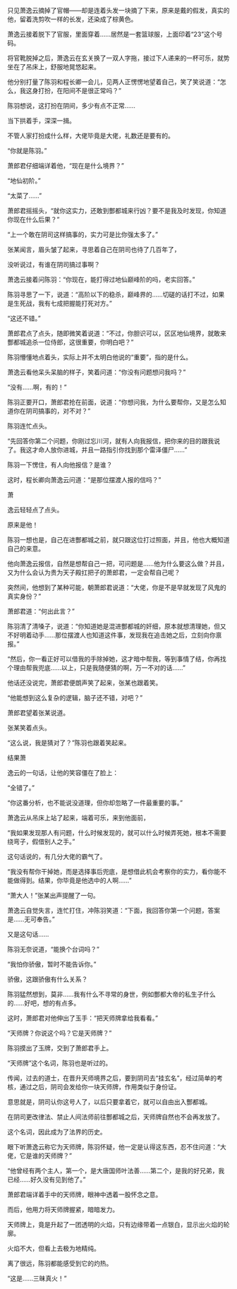 只见萧逸云摘掉了官帽——却是连着头发一块摘了下来，原来是戴的假发，真实的他，留着洗剪吹一样的长发，还染成了棕黄色。

萧逸云接着脱下了官服，里面穿着……居然是一套篮球服，上面印着“23”这个号码。

将官靴脱掉之后，萧逸云在玄关换了一双人字拖，接过下人递来的一杯可乐，就势坐在了吊床上，舒服地晃悠起来。

他分别打量了陈羽和程长卿一会儿，见两人正愣愣地望着自己，笑了笑说道：“怎么，我这身打扮，在阳间不是很正常吗？”

陈羽想说，这打扮在阴间，多少有点不正常……

当下拱着手，深深一揖。

不管人家打扮成什么样，大佬毕竟是大佬，礼数还是要有的。

“你就是陈羽。”

萧郎君仔细端详着他，“现在是什么境界？”

“地仙初阶。”

“太菜了……”

萧郎君摇摇头，“就你这实力，还敢到酆都城来行凶？要不是我及时发现，你知道你现在什么后果？”

“上一个敢在阴司这样搞事的，实力可是比你强太多了。”

张某闻言，眉头皱了起来，寻思着自己在阴司也待了几百年了，

没听说过，有谁在阴司搞过事啊？

萧逸云接着问陈羽：“你现在，能打得过地仙巅峰阶的吗，老实回答。”

陈羽寻思了一下，说道：“高阶以下的稳杀，巅峰界的……切磋的话打不过，如果是生死战，我有七成把握能打死对方。”

“这还不错。”

萧郎君点了点头，随即微笑着说道：“不过，你胆识可以，区区地仙境界，就敢来酆都城追杀一位侍郎，这很重要，你明白吧？”

陈羽懵懂地点着头，实际上并不太明白他说的“重要”，指的是什么。

萧逸云看他呆头呆脑的样子，笑着问道：“你没有问题想问我吗？”

“没有……啊，有的！”

陈羽正要开口，萧郎君抢在前面，说道：“你想问我，为什么要帮你，又是怎么知道你在阴司搞事的，对不对？”

陈羽连忙点头。

“先回答你第二个问题，你刚过忘川河，就有人向我报信，把你来的目的跟我说了。我这才命人放你进城，并且一路指引你找到那个雷泽僵尸……”

陈羽一下愣住，有人向他报信？是谁？

这时，程长卿向萧逸云问道：“是那位摆渡人报的信吗？”

萧

逸云轻轻点了点头。

原来是他！

陈羽一想也是，自己在进酆都城之前，就只跟这位打过照面，并且，他也大概知道自己的来意。

他向萧逸云报信，自然是想帮自己一把，可问题是……他为什么要这么做？并且，又为什么会认为贵为天子殿扛把子的萧郎君，一定会帮自己呢？

突然间，他想到了某种可能，朝萧郎君说道：“大佬，你是不是早就发现了风鬼的真实身份？”

萧郎君道：“何出此言？”

陈羽清了清嗓子，说道：“你知道她是混进酆都城的奸细，原本就想清理她，但又不好明着动手……那位摆渡人也知道这件事，发现我在追击她之后，立刻向你禀报。”

“然后，你一看正好可以借我的手除掉她，这才暗中帮我，等到事情了结，你再找个理由帮我兜底……以上，只是我随便猜的啊，万一不对的话……”

他话还没说完，萧郎君便朗声笑了起来，张某也跟着笑。

“他能想到这么复杂的逻辑，脑子还不错，对吧？”

萧郎君望着张某说道。

张某笑着点头。

“这么说，我是猜对了？”陈羽也跟着笑起来。

结果萧

逸云的一句话，让他的笑容僵在了脸上：

“全错了。”

“你这番分析，也不能说没道理，但你却忽略了一件最重要的事。”

萧逸云从吊床上站了起来，端着可乐，来到他面前，

“我如果发现那人有问题，什么时候发现的，就可以什么时候弄死她，根本不需要绕弯子，假借别人之手。”

这句话说的，有几分大佬的霸气了。

“我没有帮你干掉她，而是选择事后兜底，是想借此机会考察你的实力，看你能不能做得到。结果，你毕竟是他选中的人啊……”

“萧大人！”张某出声提醒了一句。

萧逸云自觉失言，连忙打住，冲陈羽笑道：“下面，我回答你第一个问题，答案是……无可奉告。”

又是这句话……

陈羽无奈说道，“能换个台词吗？”

“我怕你骄傲，暂时不能告诉你。”

骄傲，这跟骄傲有什么关系？

陈羽猛然想到，莫非……我有什么不寻常的身世，例如酆都大帝的私生子什么的……好吧，想的有点多。

这时，萧郎君对他伸出了玉手：“把天师牌拿给我看看。”

“天师牌？你说这个吗？它是天师牌？”

陈羽摸出了玉牌，交到了萧郎君手上。

“天师牌”这个名词，陈羽也是听过的。

传闻，过去的道士，在晋升天师境界之后，要到阴司去“挂玄名”，经过简单的考核，通过之后，阴司会发给你一块天师牌，作用类似于身份证。

意思就是，阴司认你这号人了，以后只要拿着它，就可以自由出入酆都城。

在阴司更改律法、禁止人间法师前往酆都城之后，天师牌自然也不会再发放了。

这个名词，因此成为了法界的历史。

眼下听萧逸云称它为天师牌，陈羽怀疑，他一定是认得这东西，忍不住问道：“大佬，它是谁的天师牌？”

“他曾经有两个主人，第一个，是大唐国师叶法善……第二个，是我的好兄弟，我已经……好久没有见到他了。”

萧郎君端详着手中的天师牌，眼神中透着一股怀念之意。

而后，他用力将天师牌握紧，暗暗发力。

天师牌上，竟是升起了一团透明的火焰，只有边缘带着一点银白，显示出火焰的轮廓。

火焰不大，但看上去极为地精纯。

离了很远，陈羽都能感受到它的灼热。

“这是……三昧真火！”
